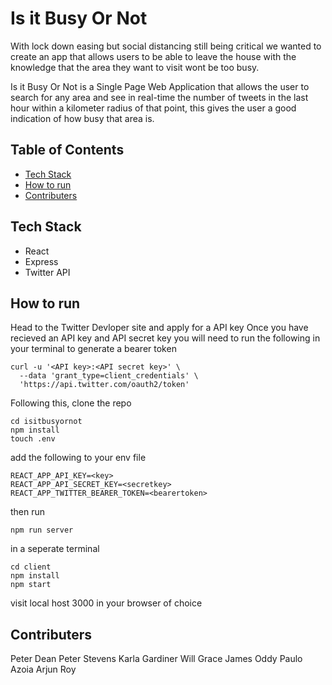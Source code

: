 # Is it Busy Or Not

With lock down easing but social distancing still being critical we wanted to create an app that allows users to be able to leave the house with the knowledge that the area they want to visit wont be too busy.

Is it Busy Or Not is a Single Page Web Application that allows the user to search for any area and see in real-time the number of tweets in the last hour within a kilometer radius of that point, this gives the user a good indication of how busy that area is.


## Table of Contents
* [Tech Stack](#tech-stack)
* [How to run](#how-to-run)
* [Contributers](#contributers)



## Tech Stack
* React
* Express
* Twitter API

## How to run
Head to the Twitter Devloper site and apply for a API key
Once you have recieved an API key and API secret key you will need to run the following in your terminal to generate a bearer token
```
curl -u '<API key>:<API secret key>' \
  --data 'grant_type=client_credentials' \
  'https://api.twitter.com/oauth2/token'
```
Following this, clone the repo
```
cd isitbusyornot
npm install
touch .env
```
add the following to your env file
```
REACT_APP_API_KEY=<key>
REACT_APP_API_SECRET_KEY=<secretkey>
REACT_APP_TWITTER_BEARER_TOKEN=<bearertoken>
```
then run
```
npm run server
```
in a seperate terminal
``` 
cd client
npm install
npm start
```

visit local host 3000 in your browser of choice

## Contributers
Peter Dean
Peter Stevens
Karla Gardiner
Will Grace
James Oddy
Paulo Azoia
Arjun Roy


